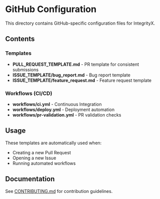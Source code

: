 # GitHub Configuration

This directory contains GitHub-specific configuration files for IntegrityX.

## Contents

### Templates
- **PULL_REQUEST_TEMPLATE.md** - PR template for consistent submissions
- **ISSUE_TEMPLATE/bug_report.md** - Bug report template
- **ISSUE_TEMPLATE/feature_request.md** - Feature request template

### Workflows (CI/CD)
- **workflows/ci.yml** - Continuous Integration
- **workflows/deploy.yml** - Deployment automation
- **workflows/pr-validation.yml** - PR validation checks

## Usage

These templates are automatically used when:
- Creating a new Pull Request
- Opening a new Issue
- Running automated workflows

## Documentation

See [CONTRIBUTING.md](../CONTRIBUTING.md) for contribution guidelines.
